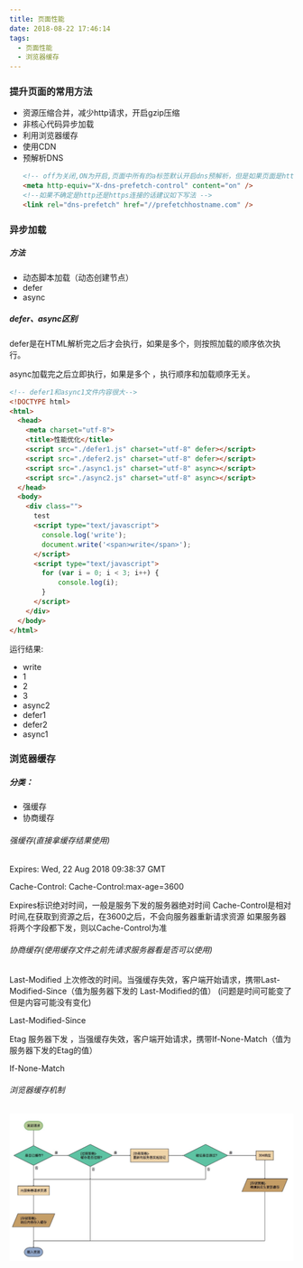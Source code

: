 ```yaml
---
title: 页面性能
date: 2018-08-22 17:46:14
tags:
  - 页面性能
  - 浏览器缓存
---
```

### 提升页面的常用方法
- 资源压缩合并，减少http请求，开启gzip压缩
- 非核心代码异步加载
- 利用浏览器缓存
- 使用CDN
- 预解析DNS
  ``` html
  <!-- off为关闭,ON为开启,页面中所有的a标签默认开启dns预解析，但是如果页面是https的，浏览器默认关闭预解析，这里最好开启一下 -->
  <meta http-equiv="X-dns-prefetch-control" content="on" />
  <!--如果不确定是http还是https连接的话建议如下写法 -->
  <link rel="dns-prefetch" href="//prefetchhostname.com" />
  ```
### 异步加载
##### 方法
- 动态脚本加载（动态创建节点）
- defer
- async
  
#####  defer、async区别

defer是在HTML解析完之后才会执行，如果是多个，则按照加载的顺序依次执行。

async加载完之后立即执行，如果是多个 ，执行顺序和加载顺序无关。

```html
<!-- defer1和async1文件内容很大-->
<!DOCTYPE html>
<html>
  <head>
    <meta charset="utf-8">
    <title>性能优化</title>
    <script src="./defer1.js" charset="utf-8" defer></script>
    <script src="./defer2.js" charset="utf-8" defer></script>
    <script src="./async1.js" charset="utf-8" async></script>
    <script src="./async2.js" charset="utf-8" async></script>
  </head>
  <body>
    <div class="">
      test
      <script type="text/javascript">
        console.log('write');
        document.write('<span>write</span>');
      </script>
      <script type="text/javascript">
        for (var i = 0; i < 3; i++) {
            console.log(i);
        }
      </script>
    </div>
  </body>
</html>
``` 
运行结果:

- write
- 1
- 2
- 3
- async2
- defer1
- defer2
- async1

### 浏览器缓存

##### 分类：
- 强缓存
- 协商缓存

###### 强缓存(直接拿缓存结果使用)

Expires: Wed, 22 Aug 2018 09:38:37 GMT

Cache-Control: Cache-Control:max-age=3600


Expires标识绝对时间，一般是服务下发的服务器绝对时间
Cache-Control是相对时间,在获取到资源之后，在3600之后，不会向服务器重新请求资源
如果服务器将两个字段都下发，则以Cache-Control为准

###### 协商缓存(使用缓存文件之前先请求服务器看是否可以使用)

Last-Modified 上次修改的时间。当强缓存失效，客户端开始请求，携带Last-Modified-Since（值为服务器下发的
Last-Modified的值）
(问题是时间可能变了 但是内容可能没有变化)

Last-Modified-Since


Etag 服务器下发 ，当强缓存失效，客户端开始请求，携带If-None-Match（值为服务器下发的Etag的值）

If-None-Match

######  浏览器缓存机制
![浏览器缓存机制](页面性能/页面性能.jpg)
